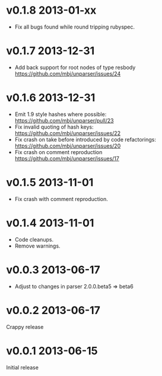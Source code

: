 # v0.1.8 2013-01-xx

* Fix all bugs found while round tripping rubyspec.

# v0.1.7 2013-12-31

* Add back support for root nodes of type resbody https://github.com/mbj/unparser/issues/24

# v0.1.6 2013-12-31

* Emit 1.9 style hashes where possible: https://github.com/mbj/unparser/pull/23
* Fix invalid quoting of hash keys: https://github.com/mbj/unparser/issues/22
* Fix crash on take before introduced by code refactorings: https://github.com/mbj/unparser/issues/20
* Fix crash on comment reproduction https://github.com/mbj/unparser/issues/17

# v0.1.5 2013-11-01

* Fix crash with comment reproduction.

# v0.1.4 2013-11-01

* Code cleanups.
* Remove warnings.

# v0.0.3 2013-06-17

* Adjust to changes in parser 2.0.0.beta5 => beta6

# v0.0.2 2013-06-17

Crappy release

# v0.0.1 2013-06-15

Initial release
